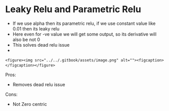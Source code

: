 # Leaky Relu and Parametric Relu

* If we use alpha then its parametric relu, if we use constant value like 0.01 then its leaky relu
* Here even for -ve value we will get some output, so its derivative will also be not 0
* This solves dead relu issue
*

    <figure><img src="../../.gitbook/assets/image.png" alt=""><figcaption></figcaption></figure>

Pros:

* Removes dead relu issue

Cons:

* Not Zero centric

